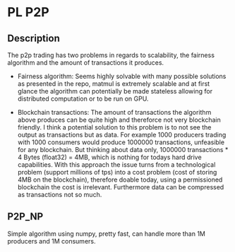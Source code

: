 # PL P2P

## Description
The p2p trading has two problems in regards to scalability, the fairness algorithm and the amount of transactions it produces.

* Fairness algorithm: Seems highly solvable with many possible solutions as presented in the repo, matmul is extremely scalable and at first glance the algorithm can potentially be made stateless allowing for distributed computation or to be run on GPU.

* Blockchain transactions: The amount of transactions the algorithm above produces can be quite high and thereforce not very blockchain friendly. I think a potential solution to this problem is to not see the output as transactions but as data.
For example 1000 producers trading with 1000 consumers would produce 1000000 transactions, unfeasible for any blockchain.
But thinking about data only, 1000000 transactions * 4 Bytes (float32) = 4MB, which is nothing for todays hard drive capabilities.
With this approach the issue turns from a technological problem (support millions of tps) into a cost problem (cost of storing 4MB on the blockchain), therefore doable today, using a permissioned blockchain the cost is irrelevant. Furthermore data can be compressed as transactions not so much.

## P2P_NP
Simple algorithm using numpy, pretty fast, can handle more than 1M producers and 1M consumers.